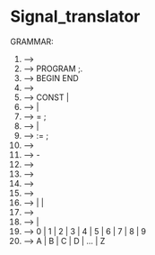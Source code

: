 # Signal_translator
GRAMMAR:


  1. <signal-program> --> <program> 
  2. <program> --> PROGRAM <procedure-identifier>;<block>.
  3. <block> --> <declarations> BEGIN <statements-list> END 
  4. <declarations> --> <constant-declarations> 
  5. <constant-declarations> --> CONST <constant-declarations-list> 
                               |<empty> 
  6. <constant-declarations-list> --> <constant-declaration> <constant-declarations-list> 
                                    |<empty> 
  7. <constant-declaration> --> <constant-identifier> = <constant>; 
  8. <statements-list> --> <statement> <statements-list> 
                         |<empty>
  9. <statement> --> <variable-identifier> := <constant> ; 
  10. <constant> --> <unsigned-integer> 
  11. <constant> --> - <unsigned-integer> 
  12. <constant-identifier> --> <identifier> 
  13. <variable-identifier> --> <identifier> 
  14. <procedure-identifier> --> <identifier> 
  15. <identifier> --> <letter><string> 
  16. <string> --> <letter><string> 
                 |<digit><string> 
                 |<empty> 
  17. <unsigned-integer> --> <digit><digits-string> 
  18. <digits-string> --> <digit><digits-string>
                        |<empty> 
  19. <digit> --> 0 | 1 | 2 | 3 | 4 | 5 | 6 | 7 | 8 | 9 
  20. <letter> --> A | B | C | D | ... | Z  

